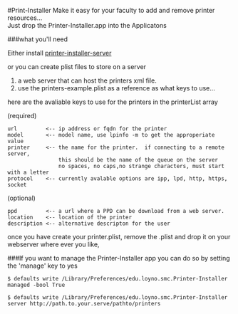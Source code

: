 #Print-Installer
Make it easy for your faculty to add and remove printer resources...  
Just drop the Printer-Installer.app into the Applicatons


###what you'll need 

Either install [printer-installer-server](https://github.com/eahrold/printerinstaller-server "Printer-Installer-Server")  

or you can create plist files to store on a server
1) a web server that can host the printers xml file.  
2) use the printers-example.plist as a reference as what keys to use...


here are the avaliable keys to use for the printers in the printerList array
  
(required)  

	url  		<-- ip address or fqdn for the printer
	model		<-- model name, use lpinfo -m to get the approperiate value
	printer 	<-- the name for the printer.  if connecting to a remote server, 
					this should be the name of the queue on the server
					no spaces, no caps,no strange characters, must start with a letter
	protocol	<--	currently avalable options are ipp, lpd, http, https, socket

(optional)

	ppd			<-- a url where a PPD can be download from a web server.
	location	<-- location of the printer
	description	<-- alternative descripton for the user


once you have create your printer.plist, remove the .plist and drop it on your webserver where ever you like, 

###If you want to manage the Printer-Installer app you can do so by setting the 'manage' key to yes 

	$ defaults write /Library/Preferences/edu.loyno.smc.Printer-Installer managed -bool True 
	
	$ defaults write /Library/Preferences/edu.loyno.smc.Printer-Installer server http://path.to.your.serve/pathto/printers
	
